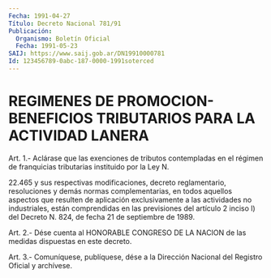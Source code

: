```yaml
---
Fecha: 1991-04-27
Título: Decreto Nacional 781/91
Publicación:
  Organismo: Boletín Oficial
  Fecha: 1991-05-23
SAIJ: https://www.saij.gob.ar/DN19910000781
Id: 123456789-0abc-187-0000-1991soterced
---
```

# REGIMENES DE PROMOCION-BENEFICIOS TRIBUTARIOS PARA LA ACTIVIDAD LANERA

<a id="1"></a>
Art.  1.- Aclárase que las exenciones de tributos contempladas en el régimen  de  franquicias tributarias instituido por la Ley N.

22.465  y sus respectivas  modificaciones,  decreto  reglamentario, resoluciones  y  demás  normas  complementarias,  en todos aquellos aspectos  que  resulten  de  aplicación  exclusivamente    a    las actividades  no industriales, están comprendidas en las previsiones del artículo 2  inciso  l)  del  Decreto  N.  824,  de  fecha 21 de septiembre de 1989.

<a id="2"></a>
Art. 2.- Dése cuenta al HONORABLE CONGRESO DE LA NACION de las medidas dispuestas en este decreto.

<a id="3"></a>
Art. 3.- Comuníquese, publíquese, dése a la Dirección Nacional del Registro Oficial y archívese.